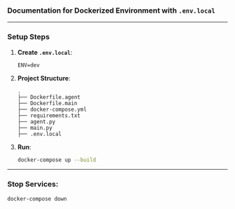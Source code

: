 ### Documentation for Dockerized Environment with `.env.local`

---

### **Setup Steps**

1. **Create `.env.local`**:
   ```
   ENV=dev
   ```

2. **Project Structure**:
   ```
   .
   ├── Dockerfile.agent
   ├── Dockerfile.main
   ├── docker-compose.yml
   ├── requirements.txt
   ├── agent.py
   ├── main.py
   ├── .env.local
   ```

3. **Run**:
   ```bash
   docker-compose up --build
   ```

---

### **Stop Services**:
```bash
docker-compose down
```